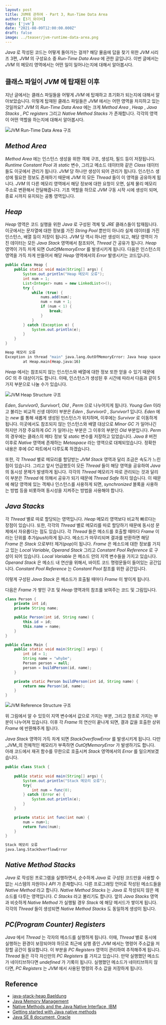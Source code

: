 ```yaml
---
layout: post  
title: JVM에 관하여 - Part 3, Run-Time Data Area
author: [3기_와이비]  
tags: ['jvm']  
date: "2021-08-09T12:00:00.000Z"  
draft: false  
image: ../teaser/jvm-runtime-data-area.png
---
```


_Java_ 로 작성된 코드는 어떻게 돌아가는 걸까? 해당 물음에 답을 찾기 위한 _JVM_ 시리즈 3편, _JVM_ 의 구성요소 중 _Run-Time Data Area_ 에 관한 글입니다.
이번 글에서는 _JVM_ 의 메모리 영역에서는 어떤 일이 일어나는지에 대해서 알아봅시다.

## 클래스 파일이 _JVM_ 에 탑재된 이후
지난 글에서는 클래스 파일들을 어떻게 _JVM_ 에 탑재하고 초기화가 되는지에 대해서 알아보았습니다. 
이렇게 탑재된 클래스 파일들은 _JVM_ 에서는 어떤 영역을 차지하고 있는 것일까요? 
_JVM_ 의 _Run-Time Data Area_ 에는 크게 _Method Area_ , _Heap_ , _Java Stacks_ , _PC registers_ 그리고 _Native Method Stacks_ 가 존재합니다. 
각각의 영역이 어떤 역할을 하는지에 대해서 알아봅시다.

![JVM Run-Time Data Area 구조](../images/2021-08-09-jvm-runtime-data-area-structure.png)

## _Method Area_
_Method Area_ 에는 인스턴스 생성을 위한 객체 구조, 생성자, 필드 등이 저장됩니다.
_Runtime Constant Pool_ 과 _static_ 변수, 그리고 메소드 데이터와 같은 _Class_ 데이터들도 이곳에서 관리가 됩니다.
_JVM_ 당 하나만 생성이 되어 관리가 됩니다.
인스턴스 생성에 필요한 정보도 존재하기 때문에 _JVM_ 의 모든 _Thread_ 들이 이 영역을 공유하게 됩니다.
_JVM_ 의 다른 메모리 영역에서 해당 정보에 대한 요청이 오면, 실제 물리 메모리 주소로 변환해서 전달해줍니다.
기초 역할을 하므로 _JVM_ 구동 시작 시에 생성이 되며, 종료 시까지 유지되는 공통 영역입니다.

## _Heap_
_Heap_ 영역은 코드 실행을 위한 _Java_ 로 구성된 객체 및 _JRE_ 클래스들이 탑재됩니다.
이곳에서는 문자열에 대한 정보를 가진 _String Pool_ 뿐만이 아니라 실제 데이터를 가진 인스턴스, 배열 등이 저장이 됩니다.
_JVM_ 당 역시 하나만 생성이 되고, 해당 영역이 가진 데이터는 모든 _Java Stack_ 영역에서 참조되어, _Thread_ 간 공유가 됩니다.
_Heap_ 영역이 가득 차게 되면 _OutOfMemoryError_ 를 발생시키게 됩니다.
다음은 인스턴스의 영역을 가득 차게 만들어서 해당 _Heap_ 영역에서의 _Error_ 발생시키는 코드입니다.

```java
public class Heap {
    public static void main(String[] args) {
        System.out.println("Heap 메모리 오류");
        int num = 1;
        List<Integer> nums = new LinkedList<>();
        try {
            while (true) {
                nums.add(num);
                num = num + 1;
                if (num < 1) {
                    break;
                }
            }
        } catch (Exception e) {
            System.out.println(e);
        }
    }
}
```

```bash
Heap 메모리 오류
Exception in thread "main" java.lang.OutOfMemoryError: Java heap space
        at Heap.main(Heap.java:16)
```

_Heap_ 에서는 참조되지 않는 인스턴스와 배열에 대한 정보 또한 얻을 수 있기 때문에 _GC_ 의 주 대상이기도 합니다.
이때, 인스턴스가 생성된 후 시간에 따라서 다음과 같이 5가지 부분으로 나눌 수가 있습니다. 

![JVM Heap Structure 구조](../images/2021-08-09-jvm-heap-structure.png)

_Eden_, _Survivor0_, _Survivor1_, _Old_ , _Perm_ 으로 나누어지게 됩니다.
_Young Gen_ 이라고 불리는 비교적 신생 데이터 부분은 _Eden_ , _Survivor0_ , _Survivor1_ 입니다.
_Eden_ 에는 _new_ 를 통해 새롭게 생성된 인스턴스가 위치하며, 이후에는 _Survivor_ 로 이동하게 됩니다. 
이곳에서도 참조되지 않는 인스턴스와 배열 대상으로 _Minor GC_ 가 일어나긴 하지만 가장 주요하게 _GC_ 가 일어나는 부분은 그 이후의 부분인 _Old_ 부분입니다.
_Perm_ 의 경우에는 클래스의 메타 정보 및 _static_ 변수를 저장하고 있었습니다.
_Java 8_ 버전 이후로 _Native_ 영역에 존재하는 _Metaspace_ 라는 영역으로 대체되었습니다.
정확한 내용은 후에 _GC_ 파트에서 다루도록 하겠습니다.

또한, 각 _Thread_ 별로 메모리를 할당받는 _JVM Stack_ 영역과 달리 조금은 속도가 느린 점이 있습니다.
그리고 앞서 언급했듯이 모든 _Thread_ 들이 해당 영역을 공유하여 _Java_ 의 동시성 문제가 발생하게 됩니다.
각각의 _Thread_ 메모리가 따로 관리되는 것과 달리 이 부분은 _Thread_ 에 의해서 공유가 되기 때문에 _Thread Safe_ 하지 않습니다. 
이 때문에 해당 영역에 있는 객체나 인스턴스를 사용하게 되면, _synchronized_ 블록을 사용하는 방법 등을 비롯하여 동시성을 지켜주는 방법을 사용해야 합니다.

## _Java Stacks_
각 _Thread_ 별로 따로 할당되는 영역입니다. _Heap_ 메모리 영역보다 비교적 빠르다는 장점이 있습니다. 
또한, 각각의 _Thread_ 별로 메모리를 따로 할당하기 때문에 동시성 문제에서 자유롭다는 점도 있습니다. 
각 _Thread_ 들은 메소드를 호출할 때마다 _Frame_ 이라는 단위를 추가(_push_)하게 됩니다.
메소드가 마무리되며 결과를 반환하면 해당 _Frame_ 은 _Stack_ 으로부터 제거(_pop_)이 됩니다.
_Frame_ 은 메소드에 대한 정보를 가지고 있는 _Local Variable_, _Operand Stack_ 그리고 _Constant Pool Reference_ 로 구성이 되어 있습니다.
_Local Variable_ 은 메소드 안의 지역 변수들을 가지고 있습니다.
_Operand Stack_ 은 메소드 내 연산을 위해서, 바이트 코드 명령문들이 들어있는 공간입니다.
_Constant Pool Reference_ 는 _Constant Pool_ 참조를 위한 공간입니다.

이렇게 구성된 _Java Stack_ 은 메소드가 호출될 때마다 _Frame_ 이 쌓이게 됩니다.

다음은 _Frame_ 가 쌓인 구조 및 _Heap_ 영역과의 참조를 보여주는 코드 및 그림입니다.

```java
class Person {
    private int id;
    private String name;

    public Person(int id, String name) {
        this.id = id;
        this.name = name;
    }
}

public class Main {
    public static void main(String[] args) {
        int id = 1;
        String name = "whybe";
        Person person = null;
        person = buildPerson(id, name);
    }

    private static Person buildPerson(int id, String name) {
        return new Person(id, name);
    }
}
```

![JVM Reference Structure 구조](../images/2021-08-09-jvm-reference-structure.png)

위 그림에서 알 수 있듯이 지역 변수에서 값으로 가지는 부분, 그리고 참조로 가지는 부분이 나누어져 있습니다.
이후 각 _Frame_ 의 연산이 끝나게 되면, 결과 값을 호출한 상위 _Frame_ 에 반환해주게 됩니다.  

_Java Stack_ 영역이 가득 차게 되면 _StackOverflowError_ 를 발생시키게 됩니다.
다만 _JVM_의 전체적인 메모리가 부족하면 _OutOfMemoryError_ 가 발생하기도 합니다.  
아래 코드에서 재귀 함수를 무한으로 호출시켜 _Stack_ 영역에서의 _Error_ 를 일으켜보겠습니다.

```java
public class Stack {
    
    public static void main(String[] args) {
        System.out.println("Stack 메모리 오류");
        try{
            int num = func(0);
        } catch (Error e) {
            System.out.println(e);
        }
    }

    private static int func(int num) {
        num = num+1;
        return func(num);
    }
}
```

```bash
Stack 메모리 오류
java.lang.StackOverflowError
```

## _Native Method Stacks_
_Java_ 로 작성된 프로그램을 실행하면서, 순수하게 _Java_ 로 구성된 코드만을 사용할 수 없는 시스템의 자원이나 _API_ 가 존재합니다.
다른 프로그래밍 언어로 작성된 메소드들을 _Native Method_ 라고 합니다.
_Native Method Stacks_ 는 _Java_ 로 작성되지 않은 메소드를 다루는 영역입니다. _C Stacks_ 라고 불리기도 합니다.
앞의 _Java Stacks_ 영역과 비슷하게 _Native Method_ 가 실행될 경우 _Stack_ 에 해당 메서드가 쌓이게 됩니다.
각각의 _Thread_ 들이 생성되면 _Native Method Stacks_ 도 동일하게 생성이 됩니다.

## _PC(Program Counter) Registers_
_Java_ 에서 _Thread_ 는 각자의 메소드를 실행하게 됩니다. 
이때, _Thread_ 별로 동시에 실행하는 환경이 보장되어야 하므로 최근에 실행 중인 _JVM_ 에서는 명령어 주소값을 저장할 공간이 필요합니다.
이 부분을 _PC Registers_ 영역이 관리하여 추적해주게 됩니다.  _Thread_ 들은 각각 자신만의 _PC Registers_ 를 가지고 있습니다. 
만약 실행했던 메소드가 네이티브하다면 _undefined_ 가 기록이 됩니다. 
실행했던 메소드가 네이티브하지 않다면, _PC Registers_ 는 _JVM_ 에서 사용된 명령의 주소 값을 저장하게 됩니다.

## Reference

- [java-stack-heap Baeldung](https://www.baeldung.com/java-stack-heap)
- [Java Memory Management](https://www.geeksforgeeks.org/java-memory-management/)
- [Native Methods and the Java Native Interface, IBM](https://www.ibm.com/docs/en/i/7.2?topic=languages-native-methods-java-native-interface)
- [Getting started with Java native methods](https://www.ibm.com/docs/en/i/7.2?topic=interface-getting-started-java-native-methods)  
- [Java SE 8 document, Oracle](https://docs.oracle.com/javase/specs/jvms/se8/html/jvms-2.html)

